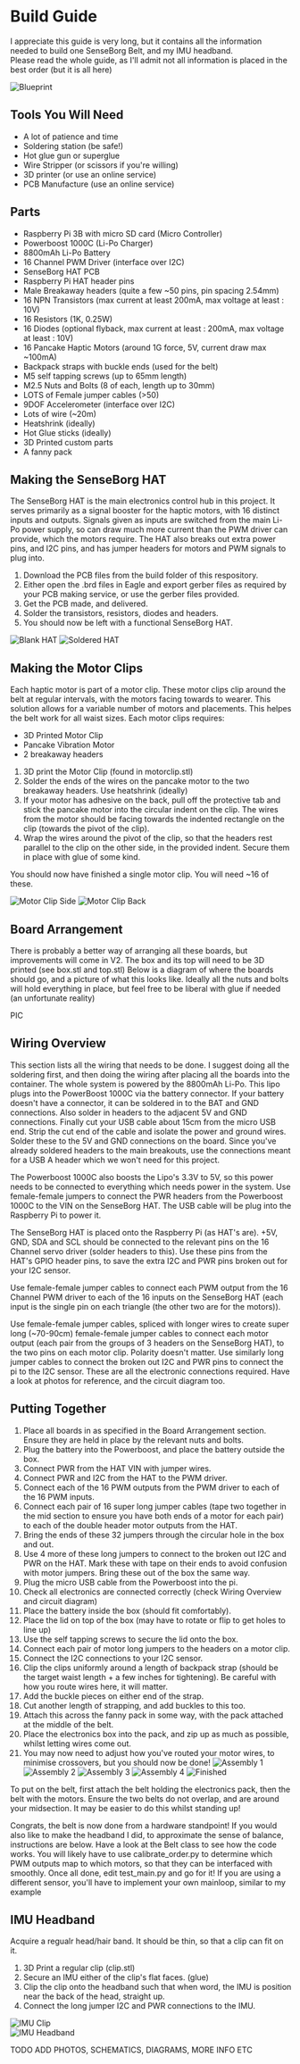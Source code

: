 # Build Guide
I appreciate this guide is very long, but it contains all the information needed to build one SenseBorg Belt, and my IMU headband.  
Please read the whole guide, as I'll admit not all information is placed in the best order (but it is all here)

![Blueprint](/build/blueprint.jpg?raw=true)

## Tools You Will Need
- A lot of patience and time
- Soldering station (be safe!)
- Hot glue gun or superglue
- Wire Stripper (or scissors if you're willing)
- 3D printer (or use an online service)
- PCB Manufacture (use an online service)

## Parts
- Raspberry Pi 3B with micro SD card (Micro Controller)
- Powerboost 1000C (Li-Po Charger)
- 8800mAh Li-Po Battery
- 16 Channel PWM Driver (interface over I2C)
- SenseBorg HAT PCB
- Raspberry Pi HAT header pins
- Male Breakaway headers (quite a few ~50 pins, pin spacing 2.54mm)
- 16 NPN Transistors (max current at least 200mA, max voltage at least : 10V)
- 16 Resistors (1K, 0.25W)
- 16 Diodes (optional flyback, max current at least : 200mA, max voltage at least : 10V)
- 16 Pancake Haptic Motors (around 1G force, 5V, current draw max ~100mA)
- Backpack straps with buckle ends (used for the belt)
- M5 self tapping screws (up to 65mm length)
- M2.5 Nuts and Bolts (8 of each, length up to 30mm)
- LOTS of Female jumper cables (>50)
- 9DOF Accelerometer (interface over I2C)
- Lots of wire (~20m)
- Heatshrink (ideally)
- Hot Glue sticks (ideally)
- 3D Printed custom parts
- A fanny pack

## Making the SenseBorg HAT
The SenseBorg HAT is the main electronics control hub in this project. It serves primarily as a signal booster for the haptic motors, with 16 distinct inputs and outputs. Signals given as inputs are switched from the main Li-Po power supply, so can draw much more current than the PWM driver can provide, which the motors require.
The HAT also breaks out extra power pins, and I2C pins, and has jumper headers for motors and PWM signals to plug into.


1. Download the PCB files from the build folder of this respository.
2. Either open the .brd files in Eagle and export gerber files as required by your PCB making service, or use the gerber files provided.
3. Get the PCB made, and delivered.
4. Solder the transistors, resistors, diodes and headers.
5. You should now be left with a functional SenseBorg HAT.

![Blank HAT](/build/unsoldered_hat.jpg?raw=true)
![Soldered HAT](/build/soldered_hat.jpg?raw=true)

## Making the Motor Clips
Each haptic motor is part of a motor clip. These motor clips clip around the belt at regular intervals, with the motors facing towards to wearer. This solution allows for a variable number of motors and placements. This helpes the belt work for all waist sizes. Each motor clips requires:
- 3D Printed Motor Clip
- Pancake Vibration Motor
- 2 breakaway headers

1. 3D print the Motor Clip (found in motorclip.stl)
2. Solder the ends of the wires on the pancake motor to the two breakaway headers. Use heatshrink (ideally)
3. If your motor has adhesive on the back, pull off the protective tab and stick the pancake motor into the circular indent on the clip. The wires from the motor should be facing towards the indented rectangle on the clip (towards the pivot of the clip).
4. Wrap the wires around the pivot of the clip, so that the headers rest parallel to the clip on the other side, in the provided indent. Secure them in place with glue of some kind.

You should now have finished a single motor clip. You will need ~16 of these.

![Motor Clip Side](/build/motorclip_side.jpg?raw=true)
![Motor Clip Back](/build/motorclip_back.jpg?raw=true)


## Board Arrangement
There is probably a better way of arranging all these boards, but improvements will come in V2.
The box and its top will need to be 3D printed (see box.stl and top.stl)
Below is a diagram of where the boards should go, and a picture of what this looks like.
Ideally all the nuts and bolts will hold everything in place, but feel free to be liberal with glue if needed (an unfortunate reality)

PIC

## Wiring Overview
This section lists all the wiring that needs to be done. I suggest doing all the soldering first, and then doing the wiring after placing all the boards into the container.
The whole system is powered by the 8800mAh Li-Po. This lipo plugs into the PowerBoost 1000C via the battery connector. If your battery doesn't have a connector, it can be soldered in to the BAT and GND connections. Also solder in headers to the adjacent 5V and GND connections. Finally cut your USB cable about 15cm from the micro USB end. Strip the cut end of the cable and isolate the power and ground wires. Solder these to the 5V and GND connections on the board. Since you've already soldered headers to the main breakouts, use the connections meant for a USB A header which we won't need for this project.

The Powerboost 1000C also boosts the Lipo's 3.3V to 5V, so this power needs to be connected to everything which needs power in the system. Use female-female jumpers to connect the PWR headers from the Powerboost 1000C to the VIN on the SenseBorg HAT. The USB cable will be plug into the Raspberry Pi to power it.

The SenseBorg HAT is placed onto the Raspberry Pi (as HAT's are). +5V, GND, SDA and SCL should be connected to the relevant pins on the 16 Channel servo driver (solder headers to this). Use these pins from the HAT's GPIO header pins, to save the extra I2C and PWR pins broken out for your I2C sensor.

Use female-female jumper cables to connect each PWM output from the 16 Channel PWM driver to each of the 16 inputs on the SenseBorg HAT (each input is the single pin on each triangle (the other two are for the motors)).

Use female-female jumper cables, spliced with longer wires to create super long (~70-90cm) female-female jumper cables to connect each motor output (each pair from the groups of 3 headers on the SenseBorg HAT), to the two pins on each motor clip. Polarity doesn't matter.
Use similarly long jumper cables to connect the broken out I2C and PWR pins to connect the pi to the I2C sensor.
These are all the electronic connections required. Have a look at photos for reference, and the circuit diagram too.


## Putting Together

1. Place all boards in as specified in the Board Arrangement section. Ensure they are held in place by the relevant nuts and bolts.
2. Plug the battery into the Powerboost, and place the battery outside the box.
3. Connect PWR from the HAT VIN with jumper wires.
4. Connect PWR and I2C from the HAT to the PWM driver.
5. Connect each of the 16 PWM outputs from the PWM driver to each of the 16 PWM inputs.
6. Connect each pair of 16 super long jumper cables (tape two together in the mid section to ensure you have both ends of a motor for each pair) to each of the double header motor outputs from the HAT.
7. Bring the ends of these 32 jumpers through the circular hole in the box and out.
8. Use 4 more of these long jumpers to connect to the broken out I2C and PWR on the HAT. Mark these with tape on their ends to avoid confusion with motor jumpers. Bring these out of the box the same way.
9. Plug the micro USB cable from the Powerboost into the pi.
10. Check all electronics are connected correctly (check Wiring Overview and circuit diagram)
11. Place the battery inside the box (should fit comfortably).
12. Place the lid on top of the box (may have to rotate or flip to get holes to line up)
13. Use the self tapping screws to secure the lid onto the box.
14. Connect each pair of motor long jumpers to the headers on a motor clip.
15. Connect the I2C connections to your I2C sensor.
16. Clip the clips uniformly around a length of backpack strap (should be the target waist length + a few inches for tightening). Be careful with how you route wires here, it will matter.
17. Add the buckle pieces on either end of the strap.
18. Cut another length of strapping, and add buckles to this too.
19. Attach this across the fanny pack in some way, with the pack attached at the middle of the belt.
20. Place the electronics box into the pack, and zip up as much as possible, whilst letting wires come out.
21. You may now need to adjust how you've routed your motor wires, to minimise crossovers, but you should now be done!
![Assembly 1](/build/assembly1.jpg?raw=true)
![Assembly 2](/build/assembly2.jpg?raw=true)
![Assembly 3](/build/assembly3.jpg?raw=true)
![Assembly 4](/build/assembly4.jpg?raw=true)
![Finished](/build/complete.jpg?raw=true)

To put on the belt, first attach the belt holding the electronics pack, then the belt with the motors. Ensure the two belts do not overlap, and are around your midsection. It may be easier to do this whilst standing up!

Congrats, the belt is now done from a hardware standpoint! If you would also like to make the headband I did, to approximate the sense of balance, instructions are below.
Have a look at the Belt class to see how the code works. You will likely have to use calibrate_order.py to determine which PWM outputs map to which motors, so that they can be interfaced with smoothly. Once all done, edit test_main.py and go for it! If you are using a different sensor, you'll have to implement your own mainloop, similar to my example

## IMU Headband
Acquire a regualr head/hair band. It should be thin, so that a clip can fit on it.
1. 3D Print a regular clip (clip.stl)
2. Secure an IMU either of the clip's flat faces. (glue)
3. Clip the clip onto the headband such that when word, the IMU is position near the back of the head, straight up.
4. Connect the long jumper I2C and PWR connections to the IMU.

![IMU Clip](/build/IMU_clip.jpg?raw=true)  
![IMU Headband](/build/IMU_headband.jpg?raw=true)

TODO ADD PHOTOS, SCHEMATICS, DIAGRAMS, MORE INFO ETC